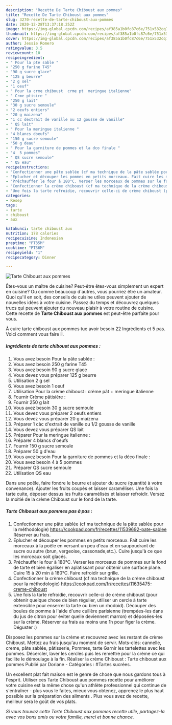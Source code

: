```yaml
---
description: "Recette De Tarte Chiboust aux pommes"
title: "Recette De Tarte Chiboust aux pommes"
slug: 3270-recette-de-tarte-chiboust-aux-pommes
date: 2020-12-28T13:37:18.252Z
image: https://img-global.cpcdn.com/recipes/af385a1b0fc87c6e/751x532cq70/tarte-chiboust-aux-pommes-photo-principale-de-la-recette.jpg
thumbnail: https://img-global.cpcdn.com/recipes/af385a1b0fc87c6e/751x532cq70/tarte-chiboust-aux-pommes-photo-principale-de-la-recette.jpg
cover: https://img-global.cpcdn.com/recipes/af385a1b0fc87c6e/751x532cq70/tarte-chiboust-aux-pommes-photo-principale-de-la-recette.jpg
author: Jessie Romero
ratingvalue: 3.5
reviewcount: 10
recipeingredient:
- " Pour la pte sable "
- "250 g farine T45"
- "90 g sucre glace"
- "125 g beurre"
- "2 g sel"
- "1 oeuf"
- " Pour la crme chiboust  crme pt  meringue italienne"
- " Crme ptisire "
- "250 g lait"
- "30 g sucre semoule"
- "2 oeufs entiers"
- "20 g maizena"
- "1 cc dextrait de vanille ou 12 gousse de vanille"
- " QS lait"
- " Pour la meringue italienne "
- "4 blancs doeufs"
- "150 g sucre semoule"
- "50 g deau"
- " Pour la garniture de pommes et la dco finale "
- "4  5 pommes"
- " QS sucre semoule"
- " QS eau"
recipeinstructions:
- "Confectionner une pâte sablée (cf ma technique de la pâte sablée pour la méthodologie) https://cookpad.com/fr/recettes/11539692-pate-sablee Réserver au frais."
- "Eplucher et découper les pommes en petits morceaux. Fait cuire les morceaux à la poêle en versant un peu d&#39;eau et en saupoudrant de sucre ou autre (brun, vergeoise, cassonade,etc.). Cuire jusqu&#39;à ce que les morceaux soit glacés."
- "Préchauffer le four à 180°C. Verser les morceaux de pommes sur le fond de tarte et bien égaliser en aplatissant pour obtenir une surface plane. Cuire 15 à 20 min à 180°C. Faire refroidir sur grille."
- "Confectionner la crème chiboust (cf ma technique de la crème chiboust pour la méthodologie) https://cookpad.com/fr/recettes/11635475-creme-chiboust"
- "Une fois la tarte refroidie, recouvrir celle-ci de crème chiboust (pour obtenir quelque chose de bien régulier, utiliser un cercle à tarte extensible pour enserrer la tarte ou bien un rhodoid). Découper des boules de pomme à l&#39;aide d&#39;une cuillère parisienne (trempées-les dans du jus de citron pour éviter quelle deviennent marron) et déposées-les sur la crème. Réserver au frais au moins une 1h pour figer la crème. Déguster :)"
categories:
- Resep
tags:
- tarte
- chiboust
- aux

katakunci: tarte chiboust aux 
nutrition: 178 calories
recipecuisine: Indonesian
preptime: "PT35M"
cooktime: "PT36M"
recipeyield: "1"
recipecategory: Dinner

---
```



![Tarte Chiboust aux pommes](https://img-global.cpcdn.com/recipes/af385a1b0fc87c6e/751x532cq70/tarte-chiboust-aux-pommes-photo-principale-de-la-recette.jpg)

Êtes-vous un maître de cuisine? Peut-être êtes-vous simplement un expert en cuisine? Ou comme beaucoup d'autres, vous pourriez être un amateur. Quoi qu'il en soit, des conseils de cuisine utiles peuvent ajouter de nouvelles idées à votre cuisine. Passez du temps et découvrez quelques trucs qui peuvent ajouter du nouveau plaisir à votre routine de cuisine. Cette recette de <strong> Tarte Chiboust aux pommes </strong> est peut-être parfaite pour vous.

<!--inarticleads1-->

À cuire tarte chiboust aux pommes tue avoir besoin 22 Ingrédients et 5 pas. Voici comment vous faire il.

##### Ingrédients de tarte chiboust aux pommes :

1. Vous avez besoin  Pour la pâte sablée :
1. Vous avez besoin 250 g farine T45
1. Vous avez besoin 90 g sucre glace
1. Vous devez vous préparer 125 g beurre
1. Utilisation 2 g sel
1. Vous avez besoin 1 oeuf
1. Utilisation  Pour la crème chiboust : crème pât + meringue italienne
1. Fournir  Crème pâtisière :
1. Fournir 250 g lait
1. Vous avez besoin 30 g sucre semoule
1. Vous devez vous préparer 2 oeufs entiers
1. Vous devez vous préparer 20 g maizena
1. Préparer 1 càc d&#39;extrait de vanille ou 1/2 gousse de vanille
1. Vous devez vous préparer  QS lait
1. Préparer  Pour la meringue italienne :
1. Préparer 4 blancs d&#39;oeufs
1. Fournir 150 g sucre semoule
1. Préparer 50 g d&#39;eau
1. Vous avez besoin  Pour la garniture de pommes et la déco finale :
1. Vous avez besoin 4 à 5 pommes
1. Préparer  QS sucre semoule
1. Utilisation  QS eau


Dans une poêle, faire fondre le beurre et ajouter du sucre (quantité à votre convenance). Ajouter les fruits coupés et laisser caraméliser. Une fois la tarte cuite, déposer dessus les fruits caramélisés et laisser refroidir. Versez la moitié de la crème Chiboust sur le fond de la tarte. 

<!--inarticleads2-->

##### Tarte Chiboust aux pommes pas à pas :

1. Confectionner une pâte sablée (cf ma technique de la pâte sablée pour la méthodologie) https://cookpad.com/fr/recettes/11539692-pate-sablee Réserver au frais.
1. Eplucher et découper les pommes en petits morceaux. Fait cuire les morceaux à la poêle en versant un peu d&#39;eau et en saupoudrant de sucre ou autre (brun, vergeoise, cassonade,etc.). Cuire jusqu&#39;à ce que les morceaux soit glacés.
1. Préchauffer le four à 180°C. Verser les morceaux de pommes sur le fond de tarte et bien égaliser en aplatissant pour obtenir une surface plane. Cuire 15 à 20 min à 180°C. Faire refroidir sur grille.
1. Confectionner la crème chiboust (cf ma technique de la crème chiboust pour la méthodologie) https://cookpad.com/fr/recettes/11635475-creme-chiboust
1. Une fois la tarte refroidie, recouvrir celle-ci de crème chiboust (pour obtenir quelque chose de bien régulier, utiliser un cercle à tarte extensible pour enserrer la tarte ou bien un rhodoid). Découper des boules de pomme à l&#39;aide d&#39;une cuillère parisienne (trempées-les dans du jus de citron pour éviter quelle deviennent marron) et déposées-les sur la crème. Réserver au frais au moins une 1h pour figer la crème. Déguster :)


Disposez les pommes sur la crème et recouvrez avec les restant de crème Chiboust. Mettez au frais jusqu&#39;au moment de servir. Mots-clés: cannelle, creme, pâte sablée, pâtisserie, Pommes, tarte Garnir les tartelettes avec les pommes. Décercler, laver les cercles puis les remettre pour la crème ce qui facilite le démoulage à la fin. Réaliser la crème Chiboust : Tarte chiboust aux pommes Publié par Doriane - Catégories : #Tartes sucrées. 

<!--inarticleads1-->

<p>
Un excellent plat fait maison est le genre de chose que nous gardons tous à l'esprit. Utiliser ces Tarte Chiboust aux pommes recette pour améliorer votre cuisine est la même chose qu'un athlète professionnel qui continue de s'entraîner - plus vous le faites, mieux vous obtenez, apprenez le plus haut possible sur la préparation des aliments . Plus vous avez de recette, meilleur sera le goût de vos plats.
</p>

<p>
<i>Si vous trouvez cette Tarte Chiboust aux pommes recette utile, partagez-la avec vos bons amis ou votre famille, merci et bonne chance.</i>
</p>

